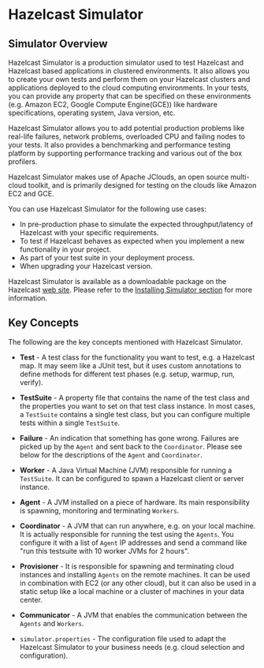 
# Hazelcast Simulator

## Simulator Overview

Hazelcast Simulator is a production simulator used to test Hazelcast and Hazelcast based applications in clustered environments. It also allows you to create your own tests and perform them on your Hazelcast clusters and applications deployed to the cloud computing environments. In your tests, you can provide any property that can be specified on these environments (e.g. Amazon EC2, Google Compute Engine(GCE)) like hardware specifications, operating system, Java version, etc.

Hazelcast Simulator allows you to add potential production problems like real-life failures, network problems, overloaded CPU and failing nodes to your tests. It also provides a benchmarking and performance testing platform by supporting performance tracking and various out of the box profilers.

Hazelcast Simulator makes use of Apache JClouds, an open source multi-cloud toolkit, and is primarily designed for testing on the clouds like Amazon EC2 and GCE.

You can use Hazelcast Simulator for the following use cases:

- In pre-production phase to simulate the expected throughput/latency of Hazelcast with your specific requirements.
- To test if Hazelcast behaves as expected when you implement a new functionality in your project.
- As part of your test suite in your deployment process.
- When upgrading your Hazelcast version.

Hazelcast Simulator is available as a downloadable package on the Hazelcast [web site](http://www.hazelcast.org/download). Please refer to the [Installing Simulator section](#installing-simulator) for more information.

## Key Concepts

The following are the key concepts mentioned with Hazelcast Simulator.

- **Test** -  A test class for the functionality you want to test, e.g. a Hazelcast map. It may seem like a JUnit test, but it uses custom annotations to define methods for different test phases (e.g. setup, warmup, run, verify).

- **TestSuite** -  A property file that contains the name of the test class and the properties you want to set on that test class instance. In most cases, a `TestSuite` contains a single test class, but you can configure multiple tests within a single `TestSuite`.

- **Failure** -  An indication that something has gone wrong. Failures are picked up by the `Agent` and sent back to the `Coordinator`. Please see below for the descriptions of the `Agent` and `Coordinator`.

- **Worker** - A Java Virtual Machine (JVM) responsible for running a `TestSuite`. It can be configured to spawn a Hazelcast client or server instance.

- **Agent** - A JVM installed on a piece of hardware. Its main responsibility is spawning, monitoring and terminating `Workers`.

- **Coordinator** -  A JVM that can run anywhere, e.g. on your local machine. It is actually responsible for running the test using the `Agents`. You configure it with a list of `Agent` IP addresses and send a command like "run this testsuite with 10 worker JVMs for 2 hours".

- **Provisioner** -  It is responsible for spawning and terminating cloud instances and installing `Agents` on the remote machines. It can be used in combination with EC2 (or any other cloud), but it can also be used in a static setup like a local machine or a cluster of machines in your data center.

- **Communicator** -  A JVM that enables the communication between the `Agents` and `Workers`.

- `simulator.properties` - The configuration file used to adapt the Hazelcast Simulator to your business needs (e.g. cloud selection and configuration).
